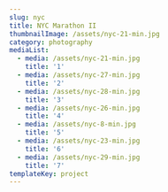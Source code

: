 ```yaml
---
slug: nyc
title: NYC Marathon II
thumbnailImage: /assets/nyc-21-min.jpg
category: photography
mediaList:
  - media: /assets/nyc-21-min.jpg
    title: '1'
  - media: /assets/nyc-27-min.jpg
    title: '2'
  - media: /assets/nyc-28-min.jpg
    title: '3'
  - media: /assets/nyc-26-min.jpg
    title: '4'
  - media: /assets/nyc-8-min.jpg
    title: '5'
  - media: /assets/nyc-23-min.jpg
    title: '6'
  - media: /assets/nyc-29-min.jpg
    title: '7'
templateKey: project
---
```


